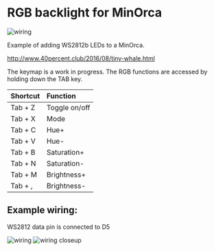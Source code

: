 # RGB backlight for MinOrca

![wiring](https://i.imgur.com/jyYyiSS.jpg)

Example of adding WS2812b LEDs to a MinOrca.

http://www.40percent.club/2016/08/tiny-whale.html

The keymap is a work in progress. The RGB functions are accessed by holding down the TAB key. 

Shortcut | Function
:------- | :-----
Tab + Z  | Toggle on/off
Tab + X  | Mode
Tab + C  | Hue+
Tab + V  | Hue-
Tab + B  | Saturation+
Tab + N  | Saturation-
Tab + M  | Brightness+
Tab + ,  | Brightness-

## Example wiring:

WS2812 data pin is connected to D5

![wiring](https://i.imgur.com/CFBf71F.jpg)
![wiring closeup](https://i.imgur.com/VJogRoj.jpg)

